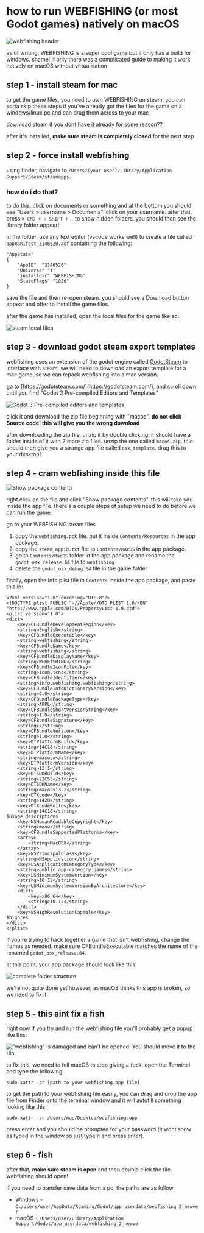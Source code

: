 # how to run WEBFISHING (or most Godot games) natively on macOS

![webfishing header](/assets/blog_img/28102024-webfishing-mac/webfishing.png)

as of writing, WEBFISHING is a super cool game but it only has a build for windows. shame! if only there was a complicated guide to making it work natively on macOS without virtualisation

## step 1 - install steam for mac

to get the game files, you need to own WEBFISHING on steam. you can sorta skip these steps if you've already got the files for the game on a windows/linux pc and can drag them across to your mac

[download steam if you dont have it already for some reason??](https://store.steampowered.com/about/)

after it's installed, **make sure steam is completely closed** for the next step

## step 2 - force install webfishing

using finder, navigate to `/Users/(your user)/Library/Application Support/Steam/steamapps`.

### how do i do that?
to do this, click on documents or something and at the bottom you should see "Users > username > Documents". click on your username. after that, press `⌘ CMD + ⇧ SHIFT + .` to show hidden folders. you should then see the library folder appear!

in the folder, use any text editor (vscode works well) to create a file called `appmanifest_3146520.acf` containing the following:

```
"AppState"
{
    "AppID"  "3146520"
    "Universe" "1"
    "installdir" "WEBFISHING"
    "StateFlags" "1026"
}
```

save the file and then re-open steam. you should see a Download button appear and offer to install the game files.

after the game has installed, open the local files for the game like so:

![steam local files](/assets/blog_img/28102024-webfishing-mac/localfiles.png)

## step 3 - download godot steam export templates
webfishing uses an extension of the godot engine called [GodotSteam](https://godotsteam.com/) to interface with steam. we will need to download an export template for a mac game, so we can repack webfishing into a mac version.

go to [https://godotsteam.com/](https://godotsteam.com/), and scroll down until you find "Godot 3 Pre-compiled Editors and Templates"

![Godot 3 Pre-compiled editors and templates](/assets/blog_img/28102024-webfishing-mac/exporttemplates.png)

click it and download the zip file beginning with "macos". **do not click Source code! this will give you the wrong download**

after downloading the zip file, unzip it by double clicking. it should have a folder inside of it with 2 more zip files. unzip the one called `macos.zip`. this should then give you a strange app file called `osx_template`. drag this to your desktop!

## step 4 - cram webfishing inside this file

![Show package contents](/assets/blog_img/28102024-webfishing-mac/pkg.png)

right click on the file and click "Show package contents". this will take you inside the app file. there's a couple steps of setup we need to do before we can run the game.

go to your WEBFISHING steam files

1. copy the `webfishing.pck` file. put it inside `Contents/Resources` in the app package.
2. copy the `steam_appid.txt` file to `Contents/MacOS` in the app package.
3. go to `Contents/MacOS` folder in the app package and rename the `godot_osx_release.64` file to `webfishing`
4. delete the `godot_osx_debug.64` file in the game folder

finally, open the Info.plist file in `Contents` inside the app package, and paste this in:

```
<?xml version="1.0" encoding="UTF-8"?>
<!DOCTYPE plist PUBLIC "-//Apple//DTD PLIST 1.0//EN" "http://www.apple.com/DTDs/PropertyList-1.0.dtd">
<plist version="1.0">
<dict>
	<key>CFBundleDevelopmentRegion</key>
	<string>English</string>
	<key>CFBundleExecutable</key>
	<string>webfishing</string>
	<key>CFBundleName</key>
	<string>webfishing</string>
	<key>CFBundleDisplayName</key>
	<string>WEBFISHING</string>
	<key>CFBundleIconFile</key>
	<string>icon.icns</string>
	<key>CFBundleIdentifier</key>
	<string>info.webfishing.webfishing</string>
	<key>CFBundleInfoDictionaryVersion</key>
	<string>6.0</string>
	<key>CFBundlePackageType</key>
	<string>APPL</string>
	<key>CFBundleShortVersionString</key>
	<string>1.0</string>
	<key>CFBundleSignature</key>
	<string></string>
	<key>CFBundleVersion</key>
	<string>1.0</string>
	<key>DTPlatformBuild</key>
	<string>14C18</string>
	<key>DTPlatformName</key>
	<string>macosx</string>
	<key>DTPlatformVersion</key>
	<string>13.1</string>
	<key>DTSDKBuild</key>
	<string>22C55</string>
	<key>DTSDKName</key>
	<string>macosx13.1</string>
	<key>DTXcode</key>
	<string>1420</string>
	<key>DTXcodeBuild</key>
	<string>14C18</string>
$usage_descriptions
	<key>NSHumanReadableCopyright</key>
	<string>meow</string>
	<key>CFBundleSupportedPlatforms</key>
	<array>
		<string>MacOSX</string>
	</array>
	<key>NSPrincipalClass</key>
	<string>NSApplication</string>
	<key>LSApplicationCategoryType</key>
	<string>public.app-category.games</string>
	<key>LSMinimumSystemVersion</key>
	<string>10.12</string>
	<key>LSMinimumSystemVersionByArchitecture</key>
	<dict>
		<key>x86_64</key>
		<string>10.12</string>
	</dict>
	<key>NSHighResolutionCapable</key>
$highres
</dict>
</plist>
```

if you're trying to hack together a game that isn't webfishing, change the names as needed. make sure CFBundleExecutable matches the name of the renamed `godot_osx_release.64`.

at this point, your app package should look like this:

![complete folder structure](/assets/blog_img/28102024-webfishing-mac/complete.png)

we're not quite done yet however, as macOS thinks this app is broken, so we need to fix it.

## step 5 - this aint fix a fish

right now if you try and run the webfishing file you'll probably get a popup like this:

!["webfishing" is damaged and can't be opened. You should move it to the Bin.](/assets/blog_img/28102024-webfishing-mac/brokey.png)

to fix this, we need to tell macOS to stop giving a fuck. open the Terminal and type the following:

`sudo xattr -cr [path to your webfishing.app file]`

to get the path to your webfishing file easily, you can drag and drop the app file from Finder onto the terminal window and it will autofill something looking like this:

`sudo xattr -cr /Users/mae/Desktop/webfishing.app`

press enter and you should be prompted for your password (it wont show as typed in the window so just type it and press enter). 

## step 6 - fish

after that, **make sure steam is open** and then double click the file. webfishing should open!

if you need to transfer save data from a pc, the paths are as follow:

- Windows - `C:/Users/user/AppData/Roaming/Godot/app_userdata/webfishing_2_newver`
- macOS - `/Users/user/Library/Application Support/Godot/app_userdata/webfishing_2_newver`
